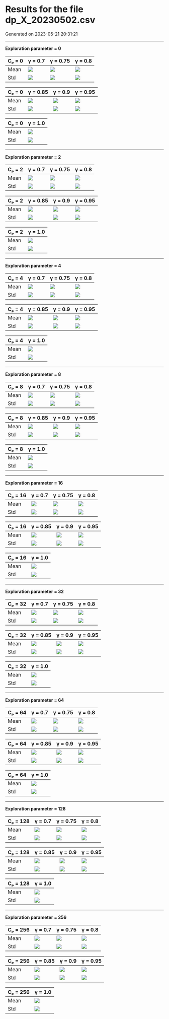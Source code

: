 # Results for the file dp_X_20230502.csv 

Generated on 2023-05-21 20:31:21

---

**Exploration parameter = 0**

| Cₚ = 0 | γ = 0.7 | γ = 0.75 | γ = 0.8 | 
| --- | --- | --- | --- | 
| Mean | ![](fig/dp_X/mean_g_0.7_cp_0.png) | ![](fig/dp_X/mean_g_0.75_cp_0.png) | ![](fig/dp_X/mean_g_0.8_cp_0.png) | 
| Std | ![](fig/dp_X/std_g_0.7_cp_0.png) | ![](fig/dp_X/std_g_0.75_cp_0.png) | ![](fig/dp_X/std_g_0.8_cp_0.png) | 

| Cₚ = 0 | γ = 0.85 | γ = 0.9 | γ = 0.95 | 
| --- | --- | --- | --- | 
| Mean | ![](fig/dp_X/mean_g_0.85_cp_0.png) | ![](fig/dp_X/mean_g_0.9_cp_0.png) | ![](fig/dp_X/mean_g_0.95_cp_0.png) | 
| Std | ![](fig/dp_X/std_g_0.85_cp_0.png) | ![](fig/dp_X/std_g_0.9_cp_0.png) | ![](fig/dp_X/std_g_0.95_cp_0.png) | 

| Cₚ = 0 | γ = 1.0 | 
| --- | --- | 
| Mean | ![](fig/dp_X/mean_g_1.0_cp_0.png) | 
| Std | ![](fig/dp_X/std_g_1.0_cp_0.png) | 

---

**Exploration parameter = 2**

| Cₚ = 2 | γ = 0.7 | γ = 0.75 | γ = 0.8 | 
| --- | --- | --- | --- | 
| Mean | ![](fig/dp_X/mean_g_0.7_cp_2.png) | ![](fig/dp_X/mean_g_0.75_cp_2.png) | ![](fig/dp_X/mean_g_0.8_cp_2.png) | 
| Std | ![](fig/dp_X/std_g_0.7_cp_2.png) | ![](fig/dp_X/std_g_0.75_cp_2.png) | ![](fig/dp_X/std_g_0.8_cp_2.png) | 

| Cₚ = 2 | γ = 0.85 | γ = 0.9 | γ = 0.95 | 
| --- | --- | --- | --- | 
| Mean | ![](fig/dp_X/mean_g_0.85_cp_2.png) | ![](fig/dp_X/mean_g_0.9_cp_2.png) | ![](fig/dp_X/mean_g_0.95_cp_2.png) | 
| Std | ![](fig/dp_X/std_g_0.85_cp_2.png) | ![](fig/dp_X/std_g_0.9_cp_2.png) | ![](fig/dp_X/std_g_0.95_cp_2.png) | 

| Cₚ = 2 | γ = 1.0 | 
| --- | --- | 
| Mean | ![](fig/dp_X/mean_g_1.0_cp_2.png) | 
| Std | ![](fig/dp_X/std_g_1.0_cp_2.png) | 

---

**Exploration parameter = 4**

| Cₚ = 4 | γ = 0.7 | γ = 0.75 | γ = 0.8 | 
| --- | --- | --- | --- | 
| Mean | ![](fig/dp_X/mean_g_0.7_cp_4.png) | ![](fig/dp_X/mean_g_0.75_cp_4.png) | ![](fig/dp_X/mean_g_0.8_cp_4.png) | 
| Std | ![](fig/dp_X/std_g_0.7_cp_4.png) | ![](fig/dp_X/std_g_0.75_cp_4.png) | ![](fig/dp_X/std_g_0.8_cp_4.png) | 

| Cₚ = 4 | γ = 0.85 | γ = 0.9 | γ = 0.95 | 
| --- | --- | --- | --- | 
| Mean | ![](fig/dp_X/mean_g_0.85_cp_4.png) | ![](fig/dp_X/mean_g_0.9_cp_4.png) | ![](fig/dp_X/mean_g_0.95_cp_4.png) | 
| Std | ![](fig/dp_X/std_g_0.85_cp_4.png) | ![](fig/dp_X/std_g_0.9_cp_4.png) | ![](fig/dp_X/std_g_0.95_cp_4.png) | 

| Cₚ = 4 | γ = 1.0 | 
| --- | --- | 
| Mean | ![](fig/dp_X/mean_g_1.0_cp_4.png) | 
| Std | ![](fig/dp_X/std_g_1.0_cp_4.png) | 

---

**Exploration parameter = 8**

| Cₚ = 8 | γ = 0.7 | γ = 0.75 | γ = 0.8 | 
| --- | --- | --- | --- | 
| Mean | ![](fig/dp_X/mean_g_0.7_cp_8.png) | ![](fig/dp_X/mean_g_0.75_cp_8.png) | ![](fig/dp_X/mean_g_0.8_cp_8.png) | 
| Std | ![](fig/dp_X/std_g_0.7_cp_8.png) | ![](fig/dp_X/std_g_0.75_cp_8.png) | ![](fig/dp_X/std_g_0.8_cp_8.png) | 

| Cₚ = 8 | γ = 0.85 | γ = 0.9 | γ = 0.95 | 
| --- | --- | --- | --- | 
| Mean | ![](fig/dp_X/mean_g_0.85_cp_8.png) | ![](fig/dp_X/mean_g_0.9_cp_8.png) | ![](fig/dp_X/mean_g_0.95_cp_8.png) | 
| Std | ![](fig/dp_X/std_g_0.85_cp_8.png) | ![](fig/dp_X/std_g_0.9_cp_8.png) | ![](fig/dp_X/std_g_0.95_cp_8.png) | 

| Cₚ = 8 | γ = 1.0 | 
| --- | --- | 
| Mean | ![](fig/dp_X/mean_g_1.0_cp_8.png) | 
| Std | ![](fig/dp_X/std_g_1.0_cp_8.png) | 

---

**Exploration parameter = 16**

| Cₚ = 16 | γ = 0.7 | γ = 0.75 | γ = 0.8 | 
| --- | --- | --- | --- | 
| Mean | ![](fig/dp_X/mean_g_0.7_cp_16.png) | ![](fig/dp_X/mean_g_0.75_cp_16.png) | ![](fig/dp_X/mean_g_0.8_cp_16.png) | 
| Std | ![](fig/dp_X/std_g_0.7_cp_16.png) | ![](fig/dp_X/std_g_0.75_cp_16.png) | ![](fig/dp_X/std_g_0.8_cp_16.png) | 

| Cₚ = 16 | γ = 0.85 | γ = 0.9 | γ = 0.95 | 
| --- | --- | --- | --- | 
| Mean | ![](fig/dp_X/mean_g_0.85_cp_16.png) | ![](fig/dp_X/mean_g_0.9_cp_16.png) | ![](fig/dp_X/mean_g_0.95_cp_16.png) | 
| Std | ![](fig/dp_X/std_g_0.85_cp_16.png) | ![](fig/dp_X/std_g_0.9_cp_16.png) | ![](fig/dp_X/std_g_0.95_cp_16.png) | 

| Cₚ = 16 | γ = 1.0 | 
| --- | --- | 
| Mean | ![](fig/dp_X/mean_g_1.0_cp_16.png) | 
| Std | ![](fig/dp_X/std_g_1.0_cp_16.png) | 

---

**Exploration parameter = 32**

| Cₚ = 32 | γ = 0.7 | γ = 0.75 | γ = 0.8 | 
| --- | --- | --- | --- | 
| Mean | ![](fig/dp_X/mean_g_0.7_cp_32.png) | ![](fig/dp_X/mean_g_0.75_cp_32.png) | ![](fig/dp_X/mean_g_0.8_cp_32.png) | 
| Std | ![](fig/dp_X/std_g_0.7_cp_32.png) | ![](fig/dp_X/std_g_0.75_cp_32.png) | ![](fig/dp_X/std_g_0.8_cp_32.png) | 

| Cₚ = 32 | γ = 0.85 | γ = 0.9 | γ = 0.95 | 
| --- | --- | --- | --- | 
| Mean | ![](fig/dp_X/mean_g_0.85_cp_32.png) | ![](fig/dp_X/mean_g_0.9_cp_32.png) | ![](fig/dp_X/mean_g_0.95_cp_32.png) | 
| Std | ![](fig/dp_X/std_g_0.85_cp_32.png) | ![](fig/dp_X/std_g_0.9_cp_32.png) | ![](fig/dp_X/std_g_0.95_cp_32.png) | 

| Cₚ = 32 | γ = 1.0 | 
| --- | --- | 
| Mean | ![](fig/dp_X/mean_g_1.0_cp_32.png) | 
| Std | ![](fig/dp_X/std_g_1.0_cp_32.png) | 

---

**Exploration parameter = 64**

| Cₚ = 64 | γ = 0.7 | γ = 0.75 | γ = 0.8 | 
| --- | --- | --- | --- | 
| Mean | ![](fig/dp_X/mean_g_0.7_cp_64.png) | ![](fig/dp_X/mean_g_0.75_cp_64.png) | ![](fig/dp_X/mean_g_0.8_cp_64.png) | 
| Std | ![](fig/dp_X/std_g_0.7_cp_64.png) | ![](fig/dp_X/std_g_0.75_cp_64.png) | ![](fig/dp_X/std_g_0.8_cp_64.png) | 

| Cₚ = 64 | γ = 0.85 | γ = 0.9 | γ = 0.95 | 
| --- | --- | --- | --- | 
| Mean | ![](fig/dp_X/mean_g_0.85_cp_64.png) | ![](fig/dp_X/mean_g_0.9_cp_64.png) | ![](fig/dp_X/mean_g_0.95_cp_64.png) | 
| Std | ![](fig/dp_X/std_g_0.85_cp_64.png) | ![](fig/dp_X/std_g_0.9_cp_64.png) | ![](fig/dp_X/std_g_0.95_cp_64.png) | 

| Cₚ = 64 | γ = 1.0 | 
| --- | --- | 
| Mean | ![](fig/dp_X/mean_g_1.0_cp_64.png) | 
| Std | ![](fig/dp_X/std_g_1.0_cp_64.png) | 

---

**Exploration parameter = 128**

| Cₚ = 128 | γ = 0.7 | γ = 0.75 | γ = 0.8 | 
| --- | --- | --- | --- | 
| Mean | ![](fig/dp_X/mean_g_0.7_cp_128.png) | ![](fig/dp_X/mean_g_0.75_cp_128.png) | ![](fig/dp_X/mean_g_0.8_cp_128.png) | 
| Std | ![](fig/dp_X/std_g_0.7_cp_128.png) | ![](fig/dp_X/std_g_0.75_cp_128.png) | ![](fig/dp_X/std_g_0.8_cp_128.png) | 

| Cₚ = 128 | γ = 0.85 | γ = 0.9 | γ = 0.95 | 
| --- | --- | --- | --- | 
| Mean | ![](fig/dp_X/mean_g_0.85_cp_128.png) | ![](fig/dp_X/mean_g_0.9_cp_128.png) | ![](fig/dp_X/mean_g_0.95_cp_128.png) | 
| Std | ![](fig/dp_X/std_g_0.85_cp_128.png) | ![](fig/dp_X/std_g_0.9_cp_128.png) | ![](fig/dp_X/std_g_0.95_cp_128.png) | 

| Cₚ = 128 | γ = 1.0 | 
| --- | --- | 
| Mean | ![](fig/dp_X/mean_g_1.0_cp_128.png) | 
| Std | ![](fig/dp_X/std_g_1.0_cp_128.png) | 

---

**Exploration parameter = 256**

| Cₚ = 256 | γ = 0.7 | γ = 0.75 | γ = 0.8 | 
| --- | --- | --- | --- | 
| Mean | ![](fig/dp_X/mean_g_0.7_cp_256.png) | ![](fig/dp_X/mean_g_0.75_cp_256.png) | ![](fig/dp_X/mean_g_0.8_cp_256.png) | 
| Std | ![](fig/dp_X/std_g_0.7_cp_256.png) | ![](fig/dp_X/std_g_0.75_cp_256.png) | ![](fig/dp_X/std_g_0.8_cp_256.png) | 

| Cₚ = 256 | γ = 0.85 | γ = 0.9 | γ = 0.95 | 
| --- | --- | --- | --- | 
| Mean | ![](fig/dp_X/mean_g_0.85_cp_256.png) | ![](fig/dp_X/mean_g_0.9_cp_256.png) | ![](fig/dp_X/mean_g_0.95_cp_256.png) | 
| Std | ![](fig/dp_X/std_g_0.85_cp_256.png) | ![](fig/dp_X/std_g_0.9_cp_256.png) | ![](fig/dp_X/std_g_0.95_cp_256.png) | 

| Cₚ = 256 | γ = 1.0 | 
| --- | --- | 
| Mean | ![](fig/dp_X/mean_g_1.0_cp_256.png) | 
| Std | ![](fig/dp_X/std_g_1.0_cp_256.png) | 


